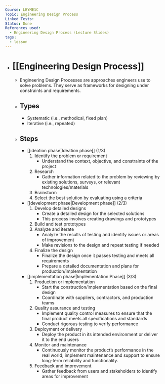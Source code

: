 ```yaml
---
Course: LBYME1C
Topic: Engineering Design Process
Linked_Tests:
Status: Done
References used:
  - Engineering Design Process (Lecture Slides)
tags:
  - lesson
---
```


- # [[Engineering Design Process]]
	- Engineering Design Processes are approaches engineers use to solve problems. They serve as frameworks for designing under constraints and requirements.
	- ## Types
		- Systematic (i.e., methodical, fixed plan)
		- Iterative (i.e., repeated)
	- ## Steps
		- [[ideation phase|Ideation phase]] (1/3)
			1. Identify the problem or requirement
				- Understand the context, objective, and constraints of the project
			2. Research
				- Gather information related to the problem by reviewing by existing solutions, surveys, or relevant technologies/materials
			3. Brainstorm
			4. Select the best solution by evaluating using a criteria
		- [[development phase|Development phase]] (2/3)
			1. Develop detailed designs
				- Create a detailed design for the selected solutions
				- This process involves creating drawings and prototypes
			2. Build and test prototypes
			3. Analyze and iterate
				- Analyze the results of testing and identify issues or areas of improvement
				- Make revisions to the design and repeat testing if needed
			4. Finalize the design
				- Finalize the design once it passes testing and meets all requirements
				- Prepare a detailed documentation and plans for production/implementation
		- [[implementation phase|Implementation Phase]] (3/3)
			1. Production or implementation
				- Start the construction/implementation based on the final design
				- Coordinate with suppliers, contractors, and production teams
			2. Quality assurance and testing
				- Implement quality control measures to ensure that the final product meets all specifications and standards
				- Conduct rigorous testing to verify performance
			3. Deployment or delivery
				- Deploy the product in its intended environment or deliver it to the end users
			4. Monitor and maintenance
				- Continuously monitor the product’s performance in the real world; implement maintenance and support to ensure long-term reliability and functionality.
			5. Feedback and improvement
				- Gather feedback from users and stakeholders to identify areas for improvement